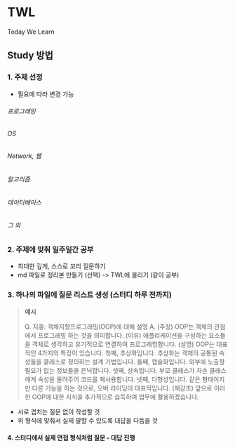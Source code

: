 # TWL
Today We Learn



## Study 방법

### 1. 주제 선정

- 필요에 따라 변경 가능

###### 프로그래밍

###### OS

###### Network, 웹

###### 알고리즘

###### 데이터베이스

###### 그 외



### 2. 주제에 맞춰 일주일간 공부

- 최대한 깊게, 스스로 꼬리 질문하기
- md 파일로 정리본 만들기 (선택) -> TWL에 올리기 (같이 공부)



### 3. 하나의 파일에 질문 리스트 생성 (스터디 하루 전까지)

> **예시**
>
> Q. 지홍: 객체지향프로그래밍(OOP)에 대해 설명
> A.
> (주장) OOP는 객체의 관점에서 프로그래밍 하는 것을 의미합니다.
> (이유) 애플리케이션을 구성하는 요소들을 객체로 생각하고 유기적으로 연결하여 프로그래밍합니다.
> (설명) OOP는 대표적인 4가지의 특징이 있습니다.
> 첫째, 추상화입니다. 추상화는 객체의 공통된 속성들을 클래스로 정의하는 설계 기법입니다.
> 둘째, 캡슐화입니다. 외부에 노출할 필요가 없는 정보들을 은닉합니다.
> 셋째, 상속입니다. 부모 클래스가 자손 클래스에게 속성을 물려주어 코드를 재사용합니다.
> 넷째, 다형성입니다. 같은 형태이지만 다른 기능을 하는 것으로, 오버 라이딩이 대표적입니다.
> (재강조) 앞으로 이러한 OOP에 대한 지식을 추가적으로 습득하여 업무에 활용하겠습니다.

- 서로 겹치는 질문 없이 작성할 것
- 위 형식에 맞춰서 실제 말할 수 있도록 대답을 다듬을 것



#### 4. 스터디에서 실제 면접 형식처럼 질문 - 대답 진행